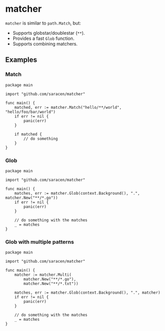 # matcher

`matcher` is similar to `path.Match`, but:

- Supports globstar/doublestar (`**`).
- Provides a fast `Glob` function.
- Supports combining matchers.

## Examples

### Match

```golang
package main

import "github.com/saracen/matcher"

func main() {
    matched, err := matcher.Match("hello/**/world", "hello/foo/bar/world")
    if err != nil {
        panic(err)
    }

    if matched {
        // do something
    }
}
```

### Glob

```golang
package main

import "github.com/saracen/matcher"

func main() {
    matches, err := matcher.Glob(context.Background(), ".", matcher.New("**/*.go"))
    if err != nil {
        panic(err)
    }

    // do something with the matches
    _ = matches
}
```

### Glob with multiple patterns

```golang
package main

import "github.com/saracen/matcher"

func main() {
    matcher := matcher.Multi(
        matcher.New("**/*.go"),
        matcher.New("**/*.txt"))

    matches, err := matcher.Glob(context.Background(), ".", matcher)
    if err != nil {
        panic(err)
    }

    // do something with the matches
    _ = matches
}
```
